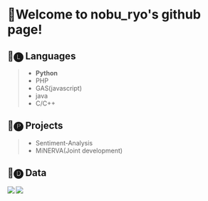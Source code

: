 # 🎊Welcome to nobu_ryo's github page!

## 🧩🅛 Languages
> - **Python**  
> - PHP  
> - GAS(javascript)
> - java  
> - C/C++
 
## 🧩🅟 Projects
> - Sentiment-Analysis
> - MiNERVA(Joint development)

## 🧩🅓 Data
<a href="https://github.com/nobu-ryo/github-readme-stats">
    <img align="left" src="https://github-readme-stats.vercel.app/api?username=nobu-ryo&count_private=true&show_icons=true&theme=darcula" />
</a>
<a href="https://github.com/nobu-ryo/github-readme-stats">
    <img align="left" src="https://github-readme-stats.vercel.app/api/top-langs/?username=nobu-ryo&langs_count=5&theme=darcula" />
</a>

<!--
**nobu-ryo/nobu-ryo** is a ✨ _special_ ✨ repository because its `README.md` (this file) appears on your GitHub profile.

Here are some ideas to get you started:

- 🔭 I’m currently working on ...
- 🌱 I’m currently learning ...
- 👯 I’m looking to collaborate on ...
- 🤔 I’m looking for help with ...
- 💬 Ask me about ...
- 📫 How to reach me: ...
- 😄 Pronouns: ...
- ⚡ Fun fact: ...
-->
